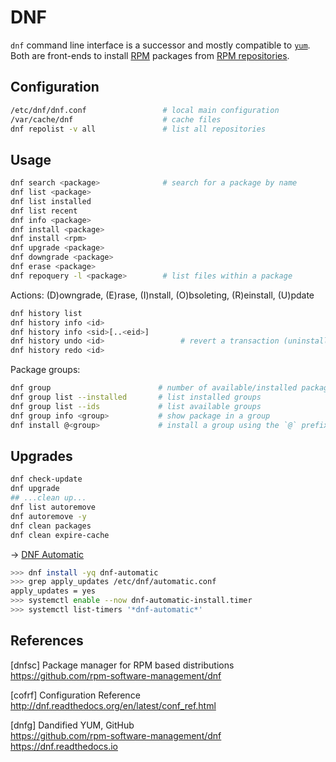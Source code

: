 # DNF

`dnf` command line interface is a successor and  mostly compatible to [`yum`](yum.md).
Both are front-ends to install [RPM](rpm.md) packages from [RPM repositories](rpm-repos.md).

## Configuration

```bash
/etc/dnf/dnf.conf                 # local main configuration
/var/cache/dnf                    # cache files
dnf repolist -v all               # list all repositories
```

## Usage 

```bash
dnf search <package>              # search for a package by name
dnf list <package>
dnf list installed
dnf list recent
dnf info <package>
dnf install <package>
dnf install <rpm> 
dnf upgrade <package> 
dnf downgrade <package>
dnf erase <package>
dnf repoquery -l <package>        # list files within a package
```

Actions: (D)owngrade, (E)rase, (I)nstall, (O)bsoleting, (R)einstall, (U)pdate

```bash
dnf history list 
dnf history info <id>
dnf history info <sid>[..<eid>]
dnf history undo <id>                 # revert a transaction (uninstall,downgrade)
dnf history redo <id>
```

Package groups:

```bash
dnf group                        # number of available/installed package groups
dnf group list --installed       # list installed groups
dnf group list --ids             # list available groups
dnf group info <group>           # show package in a group
dnf install @<group>             # install a group using the `@` prefix
```

## Upgrades

```bash
dnf check-update
dnf upgrade
## ...clean up...
dnf list autoremove
dnf autoremove -y
dnf clean packages
dnf clean expire-cache
```

→ [DNF Automatic](http://dnf.readthedocs.org/en/latest/automatic.html)

```bash
>>> dnf install -yq dnf-automatic
>>> grep apply_updates /etc/dnf/automatic.conf
apply_updates = yes
>>> systemctl enable --now dnf-automatic-install.timer
>>> systemctl list-timers '*dnf-automatic*'
```

## References

[dnfsc] Package manager for RPM based distributions  
<https://github.com/rpm-software-management/dnf>

[cofrf] Configuration Reference  
<http://dnf.readthedocs.org/en/latest/conf_ref.html>

[dnfg] Dandified YUM, GitHub  
<https://github.com/rpm-software-management/dnf>  
<https://dnf.readthedocs.io>
